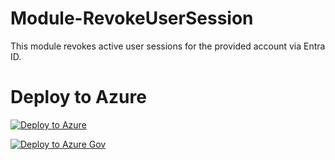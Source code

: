 # Module-RevokeUserSession

This module revokes active user sessions for the provided account via Entra ID.

# Deploy to Azure

[![Deploy to Azure](https://aka.ms/deploytoazurebutton)](https://portal.azure.com/#create/Microsoft.Template/uri/https%3A%2F%2Fraw.githubusercontent.com%2FAccordSecurity%2FAccord-MicrosoftSentinel-Content%2Fmain%2FPlaybooks%2FAutomatedResponse%2FModule-RevokeUserSessions%2Fazuredeploy.json)

[![Deploy to Azure Gov](https://aka.ms/deploytoazuregovbutton)](https://portal.azure.com/#create/Microsoft.Template/uri/https%3A%2F%2Fraw.githubusercontent.com%2FAccordSecurity%2FAccord-MicrosoftSentinel-Content%2Fmain%2FPlaybooks%2FAutomatedResponse%2FModule-RevokeUserSessions%2Fazuredeploy.json)